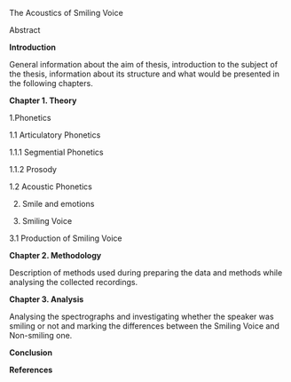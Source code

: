 The Acoustics of Smiling Voice

Abstract

**Introduction**

General information about the aim of thesis, introduction to the subject of the thesis, information about its structure and what would be presented in the following chapters.

**Chapter 1. Theory**

1.Phonetics

1.1 Articulatory Phonetics

1.1.1 Segmential Phonetics

1.1.2 Prosody

1.2 Acoustic Phonetics

2. Smile and emotions

3. Smiling Voice

3.1 Production of Smiling Voice

**Chapter 2. Methodology**

Description of methods used during preparing the data and methods while analysing the collected recordings.

**Chapter 3. Analysis**

Analysing the spectrographs and investigating whether the speaker was smiling or not and marking the differences between the Smiling Voice and Non-smiling one.

**Conclusion**

**References**